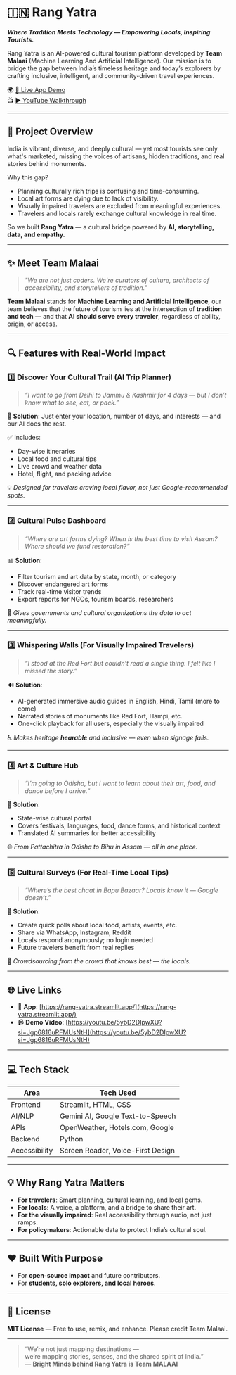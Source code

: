 # 🇮🇳 Rang Yatra

**_Where Tradition Meets Technology — Empowering Locals, Inspiring Tourists._**

Rang Yatra is an AI-powered cultural tourism platform developed by **Team Malaai** (Machine Learning And Artificial Intelligence). Our mission is to bridge the gap between India’s timeless heritage and today’s explorers by crafting inclusive, intelligent, and community-driven travel experiences.

🌍 [🔗 Live App Demo](https://rang-yatra.streamlit.app/)  
📺 [▶️ YouTube Walkthrough](https://youtu.be/5ybD2DIpwXU?si=Jgp6816uRFMUsNtH)

---

## 🧭 Project Overview

India is vibrant, diverse, and deeply cultural — yet most tourists see only what's marketed, missing the voices of artisans, hidden traditions, and real stories behind monuments.

Why this gap?

- Planning culturally rich trips is confusing and time-consuming.
- Local art forms are dying due to lack of visibility.
- Visually impaired travelers are excluded from meaningful experiences.
- Travelers and locals rarely exchange cultural knowledge in real time.

So we built **Rang Yatra** — a cultural bridge powered by **AI, storytelling, data, and empathy.**

---

## ✨ Meet Team Malaai

> _"We are not just coders. We're curators of culture, architects of accessibility, and storytellers of tradition."_  

**Team Malaai** stands for **Machine Learning and Artificial Intelligence**, our team believes that the future of tourism lies at the intersection of **tradition and tech** — and that **AI should serve every traveler**, regardless of ability, origin, or access.

---

## 🔍 Features with Real-World Impact

### 1️⃣ Discover Your Cultural Trail (AI Trip Planner)
> _“I want to go from Delhi to Jammu & Kashmir for 4 days — but I don’t know what to see, eat, or pack.”_

🧠 **Solution**: Just enter your location, number of days, and interests — and our AI does the rest.

✅ Includes:
- Day-wise itineraries
- Local food and cultural tips
- Live crowd and weather data
- Hotel, flight, and packing advice

💡 _Designed for travelers craving local flavor, not just Google-recommended spots._

---

### 2️⃣ Cultural Pulse Dashboard  
> _“Where are art forms dying? When is the best time to visit Assam? Where should we fund restoration?”_

📊 **Solution**:
- Filter tourism and art data by state, month, or category
- Discover endangered art forms
- Track real-time visitor trends
- Export reports for NGOs, tourism boards, researchers

🎯 _Gives governments and cultural organizations the data to act meaningfully._

---

### 3️⃣ Whispering Walls (For Visually Impaired Travelers)  
> _“I stood at the Red Fort but couldn’t read a single thing. I felt like I missed the story.”_

🔊 **Solution**:
- AI-generated immersive audio guides in English, Hindi, Tamil (more to come)
- Narrated stories of monuments like Red Fort, Hampi, etc.
- One-click playback for all users, especially the visually impaired

♿ _Makes heritage **hearable** and inclusive — even when signage fails._

---

### 4️⃣ Art & Culture Hub  
> _“I’m going to Odisha, but I want to learn about their art, food, and dance before I arrive.”_

🎨 **Solution**:
- State-wise cultural portal
- Covers festivals, languages, food, dance forms, and historical context
- Translated AI summaries for better accessibility

🌐 _From Pattachitra in Odisha to Bihu in Assam — all in one place._

---

### 5️⃣ Cultural Surveys (For Real-Time Local Tips)  
> _“Where’s the best chaat in Bapu Bazaar? Locals know it — Google doesn’t.”_

📲 **Solution**:
- Create quick polls about local food, artists, events, etc.
- Share via WhatsApp, Instagram, Reddit
- Locals respond anonymously; no login needed
- Future travelers benefit from real replies

💬 _Crowdsourcing from the crowd that knows best — the locals._

---

## 🌐 Live Links

- 🎯 **App**: [https://rang-yatra.streamlit.app/](https://rang-yatra.streamlit.app/)
- 📹 **Demo Video**: [https://youtu.be/5ybD2DIpwXU?si=Jgp6816uRFMUsNtH](https://youtu.be/5ybD2DIpwXU?si=Jgp6816uRFMUsNtH)

---

## 💻 Tech Stack

| Area            | Tech Used                          |
|-----------------|------------------------------------|
| Frontend        | Streamlit, HTML, CSS               |
| AI/NLP          | Gemini AI, Google Text-to-Speech   |
| APIs            | OpenWeather, Hotels.com, Google    |
| Backend         | Python                             |
| Accessibility   | Screen Reader, Voice-First Design  |

---

## 💡 Why Rang Yatra Matters

- **For travelers**: Smart planning, cultural learning, and local gems.
- **For locals**: A voice, a platform, and a bridge to share their art.
- **For the visually impaired**: Real accessibility through audio, not just ramps.
- **For policymakers**: Actionable data to protect India’s cultural soul.

---

## ❤️ Built With Purpose
- For **open-source impact** and future contributors.
- For **students, solo explorers, and local heroes**.

---

## 📜 License

**MIT License** — Free to use, remix, and enhance. Please credit Team Malaai.

---

> “We’re not just mapping destinations —  
> we’re mapping stories, senses, and the shared spirit of India.”  
> — **Bright Minds behind Rang Yatra is Team MALAAI**
